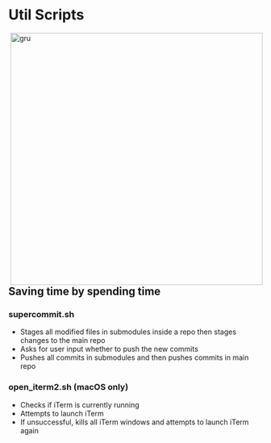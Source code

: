 # Util Scripts
<img style="float: right;" src="https://user-images.githubusercontent.com/57238401/178754680-49abe4ef-c94a-43ad-8627-f8d515634c6c.jpg" alt="gru" width="500"/>

## Saving time by spending time
### supercommit.sh
- Stages all modified files in submodules inside a repo then stages changes to the main repo 
- Asks for user input whether to push the new commits
- Pushes all commits in submodules and then pushes commits in main repo

### open_iterm2.sh (macOS only)
- Checks if iTerm is currently running
- Attempts to launch iTerm
- If unsuccessful, kills all iTerm windows and attempts to launch iTerm again 
